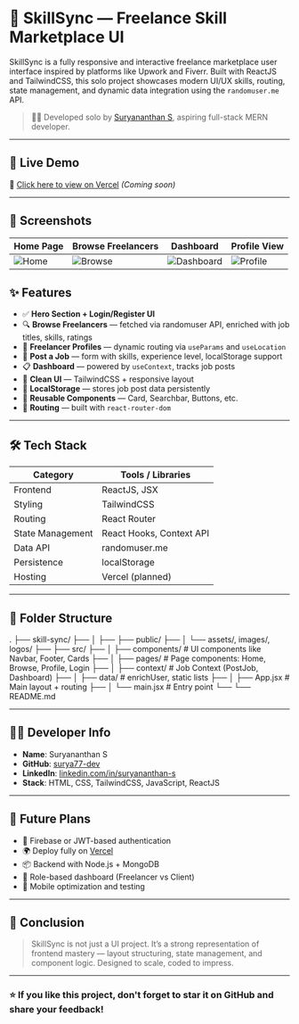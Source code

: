 # 💼 SkillSync — Freelance Skill Marketplace UI

SkillSync is a fully responsive and interactive freelance marketplace user interface inspired by platforms like Upwork and Fiverr. Built with ReactJS and TailwindCSS, this solo project showcases modern UI/UX skills, routing, state management, and dynamic data integration using the `randomuser.me` API.

> 👨‍💻 Developed solo by [Suryananthan S](https://www.linkedin.com/in/suryananthan-s-4839682a5), aspiring full-stack MERN developer.

---

## 🚀 Live Demo

🔗 [Click here to view on Vercel](https://skillsync.vercel.app) *(Coming soon)*

---

## 📸 Screenshots

| Home Page | Browse Freelancers | Dashboard | Profile View |
|-----------|--------------------|-----------|---------------|
| ![Home](./screenshots/Home.png) | ![Browse](./screenshots/Browse.png) | ![Dashboard](./screenshots/Dashboard.png) | ![Profile](./screenshots/Profile.png) |

## ✨ Features

- ✅ **Hero Section + Login/Register UI**
- 🔍 **Browse Freelancers** — fetched via randomuser API, enriched with job titles, skills, ratings
- 📄 **Freelancer Profiles** — dynamic routing via `useParams` and `useLocation`
- 🧾 **Post a Job** — form with skills, experience level, localStorage support
- 📋 **Dashboard** — powered by `useContext`, tracks job posts
- 💚 **Clean UI** — TailwindCSS + responsive layout
- 💾 **LocalStorage** — stores job post data persistently
- 🧠 **Reusable Components** — Card, Searchbar, Buttons, etc.
- 🧭 **Routing** — built with `react-router-dom`

---

## 🛠 Tech Stack

| Category        | Tools / Libraries                 |
|-----------------|----------------------------------|
| Frontend        | ReactJS, JSX                     |
| Styling         | TailwindCSS                      |
| Routing         | React Router                     |
| State Management| React Hooks, Context API         |
| Data API        | randomuser.me                    |
| Persistence     | localStorage                     |
| Hosting         | Vercel (planned)                 |

---

## 📁 Folder Structure

.
├── skill-sync/
├── │
├── ├── public/
├── │ └── assets/, images/, logos/
├── ├── src/
├── │ ├── components/ # UI components like Navbar, Footer, Cards
├── │ ├── pages/ # Page components: Home, Browse, Profile, Login
├── │ ├── context/ # Job Context (PostJob, Dashboard)
├── │ ├── data/ # enrichUser, static lists
├── │ ├── App.jsx # Main layout + routing
├── │ └── main.jsx # Entry point
└── └── README.md


---

## 👨‍💻 Developer Info

- **Name**: Suryananthan S  
- **GitHub**: [surya77-dev](https://github.com/surya77-dev)  
- **LinkedIn**: [linkedin.com/in/suryananthan-s](https://www.linkedin.com/in/suryananthan-s-4839682a5)  
- **Stack**: HTML, CSS, TailwindCSS, JavaScript, ReactJS

---

## 📌 Future Plans

- 🔐 Firebase or JWT-based authentication
- 🌍 Deploy fully on [Vercel](https://vercel.com/)
- 📦 Backend with Node.js + MongoDB
- 🧠 Role-based dashboard (Freelancer vs Client)
- 📱 Mobile optimization and testing

---

## 🏁 Conclusion

> SkillSync is not just a UI project. It’s a strong representation of frontend mastery — layout structuring, state management, and component logic. Designed to scale, coded to impress.

---

### ⭐ If you like this project, don't forget to **star** it on GitHub and share your feedback!

